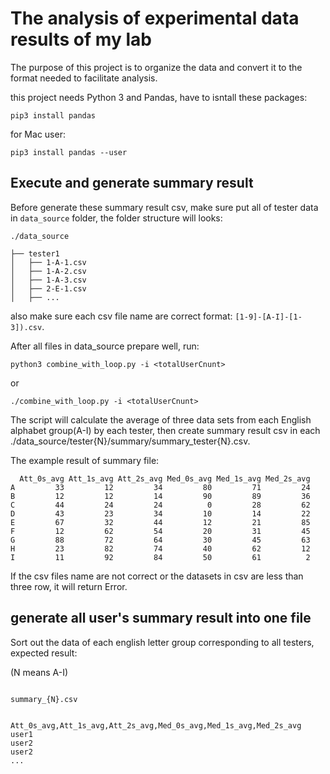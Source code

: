 # The analysis of experimental data results of my lab

The purpose of this project is to organize the data and convert it to the format needed to facilitate analysis.

this project needs Python 3 and Pandas, have to isntall these packages:

```
pip3 install pandas
```

for Mac user:

```
pip3 install pandas --user 
```

## Execute and generate summary result

Before generate these summary result csv, make sure put all of tester data in `data_source` folder, the folder structure will looks:

```
./data_source

├── tester1
│   ├── 1-A-1.csv
│   ├── 1-A-2.csv
│   ├── 1-A-3.csv
│   ├── 2-E-1.csv
│   ├── ...
```

also make sure each csv file name are correct format: `[1-9]-[A-I]-[1-3]).csv`.

After all files in data_source prepare well, run:

```
python3 combine_with_loop.py -i <totalUserCnunt>
```

or

```
./combine_with_loop.py -i <totalUserCnunt>
```

The script will calculate the average of three data sets from each English alphabet group(A-I) by each tester, then create summary result csv in each ./data_source/tester{N}/summary/summary_tester{N}.csv.

The example result of summary file:

```
  Att_0s_avg Att_1s_avg Att_2s_avg Med_0s_avg Med_1s_avg Med_2s_avg
A         33         12         34         80         71         24
B         12         12         14         90         89         36
C         44         24         24          0         28         62
D         43         23         34         10         14         22
E         67         32         44         12         21         85
F         12         62         54         20         31         45
G         88         72         64         30         45         63
H         23         82         74         40         62         12
I         11         92         84         50         61          2
```

If the csv files name are not correct or the datasets in csv are less than three row, it will return Error.


## generate all user's summary result into one file

Sort out the data of each english letter group corresponding to all testers, expected result: 


(N means A-I)

```

summary_{N}.csv

        Att_0s_avg,Att_1s_avg,Att_2s_avg,Med_0s_avg,Med_1s_avg,Med_2s_avg
user1
user2
user2
...
```

